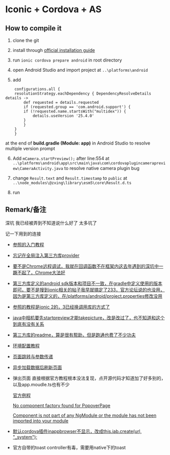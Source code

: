 # Iconic + Cordova + AS

## How to compile it

  1. clone the git

  2. install through [official installation guide](https://ionicframework.com/docs/intro/installation/)

  3. run ```ionic cordova prepare android``` in root directory

  4. open Android Studio and import project at ```..\platforms\android```

  5. add

```
    configurations.all {
    resolutionStrategy.eachDependency { DependencyResolveDetails details ->
        def requested = details.requested
        if (requested.group == 'com.android.support') {
        if (!requested.name.startsWith("multidex")) {
            details.useVersion '25.4.0'
        }
        }
    }
    }
```

  at the end of **build.gradle (Module: app)** in Android Studio to resolve multiple version prompt

  6. Add ```mCamera.startPreview();``` after line:554 at ```..\platforms\android\app\src\main\java\com\cordovaplugincamerapreview\CameraActivity.java``` to resolve native camera plugin bug

  7. change ```Result.text``` and ```Result.timestamp``` to ```public``` at  ```..\node_modules\@zxing\library\esm5\core\Result.d.ts```

  8. run

## Remark/备注

深坑 我已经被弄到不知道说什么好了 太多坑了

记一下用到的连接

* [参照的入门教程](https://code.tutsplus.com/tutorials/how-to-create-a-camera-app-with-ionic-2--cms-28205)

* [忘记在全局注入第三方库provider](https://stackoverflow.com/questions/46048904/no-provider-for-camera-injectionerror)

* [要不是Chrome远程调试，我就在回调函数不在框架内这去年遇到的深坑中一蹶不起了，Chrome大法好](https://medium.com/@coderonfleek/debugging-an-ionic-android-app-using-chrome-dev-tools-6e139b79e8d2)

* [第三方库定义的android sdk版本和项目不一致，在gradle中定义使用的版本即可。要不是搜到ionic相关的帖子我早就搞定了233，官方论坛说的也没用，因为是第三方库定义的，在/platforms/android/project.properties修改没用](https://forum.ionicframework.com/t/manifest-merger-failed-attribute-meta-data-android-support-version-value-value-26-1-0-from-com-android-support-support-v13-26-1-0-androidmanifest-xml-28-13-35/113022/2)

* [参照的教程是ionic 2的，3已经换调用库的方式了](https://stackoverflow.com/questions/43583032/cannot-find-module-ionic-native)

* [java中相机要先startpreview才能takepicture，改是改过了，也不知道和这个到底有没有关系](https://stackoverflow.com/questions/21723557/java-lang-runtimeexception-takepicture-failed)

* [第三方库的readme，算是很有帮助，但是跑通也费了不少功夫](https://ionicframework.com/docs/native/camera-preview/)

* [环境配置教程](https://www.jianshu.com/p/f301567378c5)

* [页面跳转与参数传递](https://blog.csdn.net/gent__chen/article/details/78690877)

* [异步加载数据后刷新页面](https://blog.csdn.net/u010564430/article/details/55214010)

* 弹出页面 直接根据官方教程根本没法复现，点开源代码才知道加了好多别的，以及app.moudle.ts也有不少

    [官方例程](https://ionicframework.com/docs/components/#popovers)

    [No component factory found for PopoverPage](https://forum.ionicframework.com/t/ionviewpreload-error-no-component-factory-found/73015)

    [Component is not part of any NgModule or the module has not been imported into your module](https://stackoverflow.com/questions/44827999/component-is-not-part-of-any-ngmodule-or-the-module-has-not-been-imported-into-y)

* [默认cordova插件inappbrowser不显示，改成this.iab.create(url, "_system");](https://www.techiediaries.com/inappbrowser-ionic-v3/)

* 官方自带的toast controller有毒，需要用native下的toast
